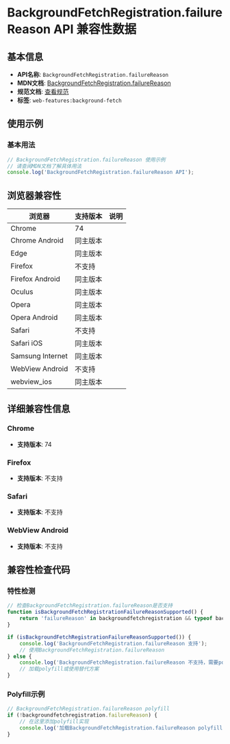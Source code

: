 # BackgroundFetchRegistration.failureReason API 兼容性数据

## 基本信息

- **API名称**: `BackgroundFetchRegistration.failureReason`
- **MDN文档**: [BackgroundFetchRegistration.failureReason](https://developer.mozilla.org/docs/Web/API/BackgroundFetchRegistration/failureReason)
- **规范文档**: [查看规范](https://wicg.github.io/background-fetch/#dom-backgroundfetchregistration-failurereason)
- **标签**: `web-features:background-fetch`

## 使用示例

### 基本用法

```javascript
// BackgroundFetchRegistration.failureReason 使用示例
// 请查阅MDN文档了解具体用法
console.log('BackgroundFetchRegistration.failureReason API');
```

## 浏览器兼容性

| 浏览器 | 支持版本 | 说明 |
|--------|----------|------|
| Chrome | 74 |  |
| Chrome Android | 同主版本 |  |
| Edge | 同主版本 |  |
| Firefox | 不支持 |  |
| Firefox Android | 同主版本 |  |
| Oculus | 同主版本 |  |
| Opera | 同主版本 |  |
| Opera Android | 同主版本 |  |
| Safari | 不支持 |  |
| Safari iOS | 同主版本 |  |
| Samsung Internet | 同主版本 |  |
| WebView Android | 不支持 |  |
| webview_ios | 同主版本 |  |

## 详细兼容性信息

### Chrome

- **支持版本**: 74

### Firefox

- **支持版本**: 不支持

### Safari

- **支持版本**: 不支持

### WebView Android

- **支持版本**: 不支持

## 兼容性检查代码

### 特性检测

```javascript
// 检查BackgroundFetchRegistration.failureReason是否支持
function isBackgroundFetchRegistrationFailureReasonSupported() {
    return 'failureReason' in backgroundfetchregistration && typeof backgroundfetchregistration.failureReason === 'function';
}

if (isBackgroundFetchRegistrationFailureReasonSupported()) {
    console.log('BackgroundFetchRegistration.failureReason 支持');
    // 使用BackgroundFetchRegistration.failureReason
} else {
    console.log('BackgroundFetchRegistration.failureReason 不支持，需要polyfill');
    // 加载polyfill或使用替代方案
}
```

### Polyfill示例

```javascript
// BackgroundFetchRegistration.failureReason polyfill
if (!backgroundfetchregistration.failureReason) {
    // 在这里添加polyfill实现
    console.log('加载BackgroundFetchRegistration.failureReason polyfill');
}
```

